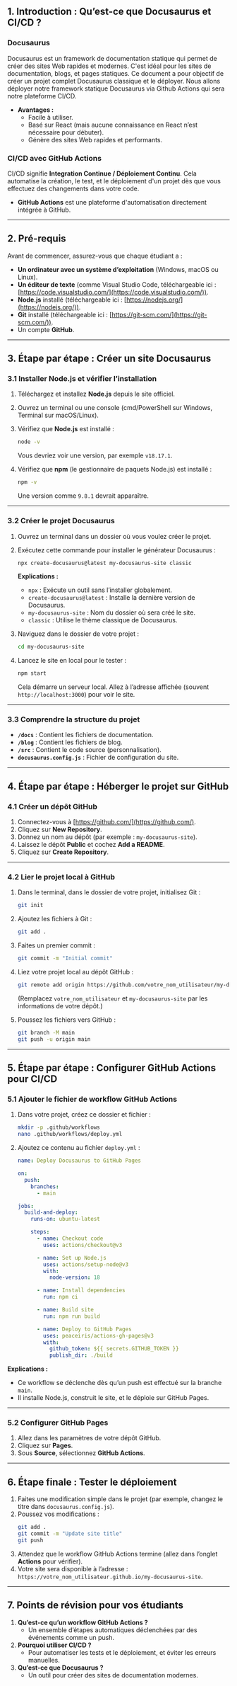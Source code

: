 ## **1. Introduction : Qu’est-ce que Docusaurus et CI/CD ?**

### Docusaurus
Docusaurus est un framework de documentation statique qui permet de créer des sites Web rapides et modernes. C'est idéal pour les sites de documentation, blogs, et pages statiques.
Ce document a pour objectif de créer un projet complet Docusaurus classique et le  déployer. Nous allons déployer notre framework statique Docusaurus via Github Actions qui sera notre plateforme CI/CD. 


- **Avantages :**
  - Facile à utiliser.
  - Basé sur React (mais aucune connaissance en React n’est nécessaire pour débuter).
  - Génère des sites Web rapides et performants.

### CI/CD avec GitHub Actions
CI/CD signifie **Integration Continue / Déploiement Continu**. Cela automatise la création, le test, et le déploiement d'un projet dès que vous effectuez des changements dans votre code.

- **GitHub Actions** est une plateforme d'automatisation directement intégrée à GitHub.

---

## **2. Pré-requis**

Avant de commencer, assurez-vous que chaque étudiant a :

- **Un ordinateur avec un système d’exploitation** (Windows, macOS ou Linux).
- **Un éditeur de texte** (comme Visual Studio Code, téléchargeable ici : [https://code.visualstudio.com/](https://code.visualstudio.com/)).
- **Node.js** installé (téléchargeable ici : [https://nodejs.org/](https://nodejs.org/)).
- **Git** installé (téléchargeable ici : [https://git-scm.com/](https://git-scm.com/)).
- Un compte **GitHub**.

---

## **3. Étape par étape : Créer un site Docusaurus**

### 3.1 Installer Node.js et vérifier l’installation
1. Téléchargez et installez **Node.js** depuis le site officiel.
2. Ouvrez un terminal ou une console (cmd/PowerShell sur Windows, Terminal sur macOS/Linux).
3. Vérifiez que **Node.js** est installé :
   ```bash
   node -v
   ```
   Vous devriez voir une version, par exemple `v18.17.1`.

4. Vérifiez que **npm** (le gestionnaire de paquets Node.js) est installé :
   ```bash
   npm -v
   ```
   Une version comme `9.8.1` devrait apparaître.

---

### 3.2 Créer le projet Docusaurus
1. Ouvrez un terminal dans un dossier où vous voulez créer le projet.
2. Exécutez cette commande pour installer le générateur Docusaurus :
   ```bash
   npx create-docusaurus@latest my-docusaurus-site classic
   ```
   **Explications :**
   - `npx` : Exécute un outil sans l’installer globalement.
   - `create-docusaurus@latest` : Installe la dernière version de Docusaurus.
   - `my-docusaurus-site` : Nom du dossier où sera créé le site.
   - `classic` : Utilise le thème classique de Docusaurus.

3. Naviguez dans le dossier de votre projet :
   ```bash
   cd my-docusaurus-site
   ```

4. Lancez le site en local pour le tester :
   ```bash
   npm start
   ```
   Cela démarre un serveur local. Allez à l’adresse affichée (souvent `http://localhost:3000`) pour voir le site.

---

### 3.3 Comprendre la structure du projet
- **`/docs`** : Contient les fichiers de documentation.
- **`/blog`** : Contient les fichiers de blog.
- **`/src`** : Contient le code source (personnalisation).
- **`docusaurus.config.js`** : Fichier de configuration du site.

---

## **4. Étape par étape : Héberger le projet sur GitHub**

### 4.1 Créer un dépôt GitHub
1. Connectez-vous à [https://github.com/](https://github.com/).
2. Cliquez sur **New Repository**.
3. Donnez un nom au dépôt (par exemple : `my-docusaurus-site`).
4. Laissez le dépôt **Public** et cochez **Add a README**.
5. Cliquez sur **Create Repository**.

---

### 4.2 Lier le projet local à GitHub
1. Dans le terminal, dans le dossier de votre projet, initialisez Git :
   ```bash
   git init
   ```
2. Ajoutez les fichiers à Git :
   ```bash
   git add .
   ```
3. Faites un premier commit :
   ```bash
   git commit -m "Initial commit"
   ```
4. Liez votre projet local au dépôt GitHub :
   ```bash
   git remote add origin https://github.com/votre_nom_utilisateur/my-docusaurus-site.git
   ```
   (Remplacez `votre_nom_utilisateur` et `my-docusaurus-site` par les informations de votre dépôt.)

5. Poussez les fichiers vers GitHub :
   ```bash
   git branch -M main
   git push -u origin main
   ```

---

## **5. Étape par étape : Configurer GitHub Actions pour CI/CD**

### 5.1 Ajouter le fichier de workflow GitHub Actions
1. Dans votre projet, créez ce dossier et fichier :
   ```bash
   mkdir -p .github/workflows
   nano .github/workflows/deploy.yml
   ```

2. Ajoutez ce contenu au fichier `deploy.yml` :

   ```yaml
   name: Deploy Docusaurus to GitHub Pages

   on:
     push:
       branches:
         - main

   jobs:
     build-and-deploy:
       runs-on: ubuntu-latest

       steps:
         - name: Checkout code
           uses: actions/checkout@v3

         - name: Set up Node.js
           uses: actions/setup-node@v3
           with:
             node-version: 18

         - name: Install dependencies
           run: npm ci

         - name: Build site
           run: npm run build

         - name: Deploy to GitHub Pages
           uses: peaceiris/actions-gh-pages@v3
           with:
             github_token: ${{ secrets.GITHUB_TOKEN }}
             publish_dir: ./build
   ```

**Explications :**
- Ce workflow se déclenche dès qu’un push est effectué sur la branche `main`.
- Il installe Node.js, construit le site, et le déploie sur GitHub Pages.

---

### 5.2 Configurer GitHub Pages
1. Allez dans les paramètres de votre dépôt GitHub.
2. Cliquez sur **Pages**.
3. Sous **Source**, sélectionnez **GitHub Actions**.

---

## **6. Étape finale : Tester le déploiement**
1. Faites une modification simple dans le projet (par exemple, changez le titre dans `docusaurus.config.js`).
2. Poussez vos modifications :
   ```bash
   git add .
   git commit -m "Update site title"
   git push
   ```
3. Attendez que le workflow GitHub Actions termine (allez dans l’onglet **Actions** pour vérifier).
4. Votre site sera disponible à l’adresse : `https://votre_nom_utilisateur.github.io/my-docusaurus-site`.

---

## **7. Points de révision pour vos étudiants**

1. **Qu’est-ce qu’un workflow GitHub Actions ?**
   - Un ensemble d’étapes automatiques déclenchées par des événements comme un push.
2. **Pourquoi utiliser CI/CD ?**
   - Pour automatiser les tests et le déploiement, et éviter les erreurs manuelles.
3. **Qu’est-ce que Docusaurus ?**
   - Un outil pour créer des sites de documentation modernes.


